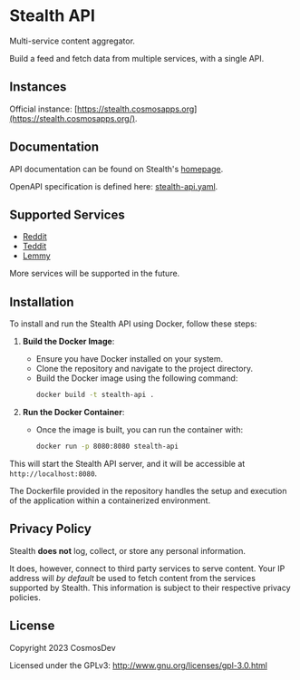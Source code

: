 # Stealth API

Multi-service content aggregator.

Build a feed and fetch data from multiple services, with a single API.

## Instances

Official instance: [https://stealth.cosmosapps.org](https://stealth.cosmosapps.org/).

## Documentation

API documentation can be found on Stealth's [homepage](https://stealth.cosmosapps.org).

OpenAPI specification is defined here: [stealth-api.yaml](/server/src/main/resources/stealth-api.yaml).

## Supported Services

- [Reddit](https://www.reddit.com/)
- [Teddit](https://teddit.net/)
- [Lemmy](https://join-lemmy.org/)

More services will be supported in the future.

## Installation

To install and run the Stealth API using Docker, follow these steps:

1. **Build the Docker Image**:
   - Ensure you have Docker installed on your system.
   - Clone the repository and navigate to the project directory.
   - Build the Docker image using the following command:
     ```bash
     docker build -t stealth-api .
     ```

2. **Run the Docker Container**:
   - Once the image is built, you can run the container with:
     ```bash
     docker run -p 8080:8080 stealth-api
     ```

This will start the Stealth API server, and it will be accessible at `http://localhost:8080`.

The Dockerfile provided in the repository handles the setup and execution of the application within a containerized environment.

## Privacy Policy

Stealth **does not** log, collect, or store any personal information.

It does, however, connect to third party services to serve content. Your IP address will _by default_ be used to fetch content from the services supported by Stealth. This information is subject to their respective privacy policies.

## License

Copyright 2023 CosmosDev

Licensed under the GPLv3: http://www.gnu.org/licenses/gpl-3.0.html

